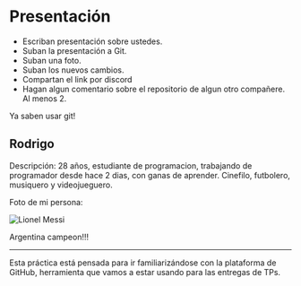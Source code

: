 # Presentación

- Escriban presentación sobre ustedes.
- Suban la presentación a Git.
- Suban una foto.
- Suban los nuevos cambios.
- Compartan el link por discord
- Hagan algun comentario sobre el repositorio de algun otro compañere. Al menos 2.

Ya saben usar git!


## Rodrigo
Descripción: 28 años, estudiante de programacion, trabajando de programador desde hace 2 dias, con ganas de aprender.
Cinefilo, futbolero, musiquero y videojueguero.

Foto de mi persona:


![Lionel Messi](C:/Users/infolab/Desktop/messi-world-cup.jpg)


Argentina campeon!!!

------

Esta práctica está pensada para ir familiarizándose con la plataforma de GitHub, herramienta que vamos a estar usando para las entregas de TPs.

